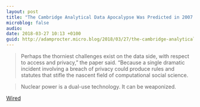 ```yaml
---
layout: post
title: "The Cambridge Analytical Data Apocalypse Was Predicted in 2007. "
microblog: false
audio: 
date: 2018-03-27 10:13 +0100
guid: http://adamprocter.micro.blog/2018/03/27/the-cambridge-analytical.html
---
```

>Perhaps the thorniest challenges exist on the data side, with respect to access and privacy,” the paper said. “Because a single dramatic incident involving a breach of privacy could produce rules and statutes that stifle the nascent field of computational social science.

>Nuclear power is a dual-use technology. It can be weaponized. 

[Wired](http://dctr.pro/258)
